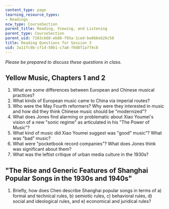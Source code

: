 ```yaml
---
content_type: page
learning_resource_types:
- Readings
ocw_type: CourseSection
parent_title: Reading, Viewing, and Listening
parent_type: CourseSection
parent_uid: 7103cb68-eb88-f95a-1ced-be866eb26c58
title: Reading Questions for Session 3
uid: 3a11fc9b-cf1d-50b1-c7a8-f0d8f1a774c8
---
```


_Please be prepared to discuss these questions in class._

Yellow Music, Chapters 1 and 2
------------------------------

1.  What are some differences between European and Chinese musical practices?
2.  What kinds of European music came to China via imperial routes?
3.  Who were the May Fourth reformers? Why were they interested in music and how did they think Chinese music should be "modernized"?
4.  What does Jones find alarming or problematic about Xiao Youmei's vision of a new "sonic regime" as articulated in his "The Power of Music"?
5.  What kind of music did Xiao Youmei suggest was "good" music"? What was "bad" music?
6.  What were "pocketbook record companies"? What does Jones think was significant about them?
7.  What was the leftist critique of urban media culture in the 1930s?

"The Rise and Generic Features of Shanghai Popular Songs in the 1930s and 1940s"
--------------------------------------------------------------------------------

1.  Briefly, how does Chen describe Shanghai popular songs in terms of a) formal and technical rules, b) semiotic rules, c) behavioral rules, d) social and ideological rules, and e) economical and juridical rules?